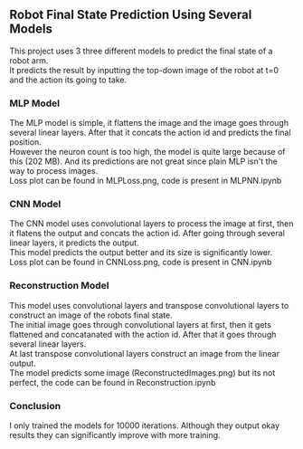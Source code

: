 ## Robot Final State Prediction Using Several Models

This project uses 3 three different models to predict the final state of a robot arm. \
It predicts the result by inputting the top-down image of the robot at t=0 and the action its going to take.

### MLP Model
The MLP model is simple, it flattens the image and the image goes through several linear layers. After that it concats the action id and predicts the final position. \
However the neuron count is too high, the model is quite large because of this (202 MB). And its predictions are not great since plain MLP isn't the way to process images. \
Loss plot can be found in MLPLoss.png, code is present in MLPNN.ipynb

### CNN Model
The CNN model uses convolutional layers to process the image at first, then it flatens the output and concats the action id. After going through several linear layers, it predicts the output. \
This model predicts the output better and its size is significantly lower. \
Loss plot can be found in CNNLoss.png, code is present in CNN.ipynb

### Reconstruction Model
This model uses convolutional layers and transpose convolutional layers to construct an image of the robots final state. \
The initial image goes through convolutional layers at first, then it gets flattened and concatanated with the action id. After that it goes through several linear layers. \
At last transpose convolutional layers construct an image from the linear output. \
The model predicts some image (ReconstructedImages.png) but its not perfect, the code can be found in Reconstruction.ipynb

### Conclusion

I only trained the models for 10000 iterations. Although they output okay results they can significantly improve with more training.
